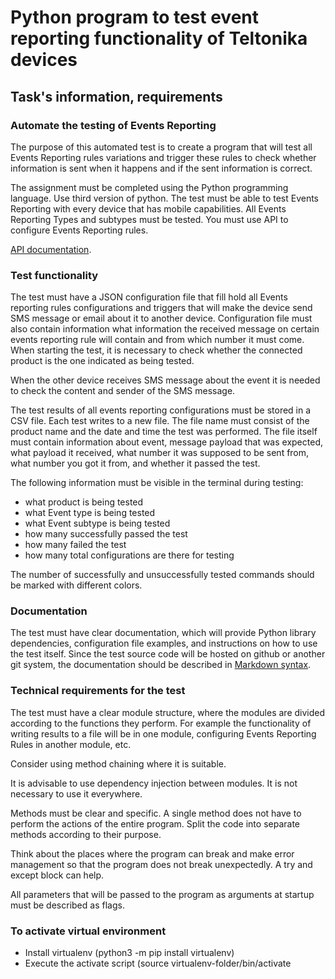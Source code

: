 # Python program to test event reporting functionality of Teltonika devices
## Task's information, requirements
### Automate the testing of Events Reporting
The purpose of this automated test is to create a program that will test all Events Reporting rules variations and trigger these rules to check whether information is sent when it happens and if the sent information is correct.

The assignment must be completed using the Python programming language. Use third version of python. The test must be able to test Events Reporting with every device that has mobile capabilities. All Events Reporting Types and subtypes must be tested. You must use API to configure Events Reporting rules.

[API documentation](https://teltonikalt.sharepoint.com/sites/NetworksIoTakademija/SitePages/API.aspx#to-read-api-documentation-upload-it-here).
### Test functionality
The test must have a JSON configuration file that fill hold all Events reporting rules configurations and triggers that will make the device send SMS message or email about it to another device. Configuration file must also contain information what information the received message on certain events reporting rule will contain and from which number it must come. When starting the test, it is necessary to check whether the connected product is the one indicated as being tested.

When the other device receives SMS message about the event it is needed to check the content and sender of the SMS message.

The test results of all events reporting configurations must be stored in a CSV file. Each test writes to a new file. The file name must consist of the product name and the date and time the test was performed. The file itself must contain information about event, message payload that was expected, what payload it received, what number it was supposed to be sent from, what number you got it from, and whether it passed the test.

The following information must be visible in the terminal during testing:
- what product is being tested
- what Event type is being tested
- what Event subtype is being tested
- how many successfully passed the test
- how many failed the test
- how many total configurations are there for testing

The number of successfully and unsuccessfully tested commands should be marked with different colors.
### Documentation
The test must have clear documentation, which will provide Python library dependencies, configuration file examples, and instructions on how to use the test itself. Since the test source code will be hosted on github or another git system, the documentation should be described in [Markdown syntax](https://docs.github.com/en/get-started/writing-on-github/getting-started-with-writing-and-formatting-on-github/basic-writing-and-formatting-syntax).
### Technical requirements for the test
The test must have a clear module structure, where the modules are divided according to the functions they perform. For example the functionality of writing results to a file will be in one module, configuring Events Reporting Rules in another module, etc.

Consider using method chaining where it is suitable.

It is advisable to use dependency injection between modules. It is not necessary to use it everywhere.

Methods must be clear and specific. A single method does not have to perform the actions of the entire program. Split the code into separate methods according to their purpose.

Think about the places where the program can break and make error management so that the program does not break unexpectedly. A try and except block can help.

All parameters that will be passed to the program as arguments at startup must be described as flags.
### To activate virtual environment
- Install virtualenv (python3 -m pip install virtualenv)
- Execute the activate script (source virtualenv-folder/bin/activate
